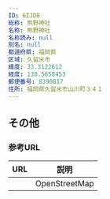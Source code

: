 ```yaml
---
ID: 6IJD8
総称: 熊野神社
名称: 熊野神社
名称読み: null
別名: null
都道府県: 福岡県
区域: 久留米市
緯度: 33.3122612
経度: 130.5658453
郵便番号: 8390817
住所: 福岡県久留米市山川町３４１
---
```


## その他

### 参考URL

| URL | 説明          |
| --- | ------------- |
|     | OpenStreetMap |
